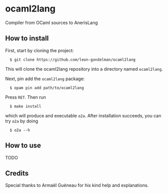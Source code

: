 # ocaml2lang
Compiler from OCaml sources to AnerisLang


How to install
--------------
First, start by cloning the project:
```
  $ git clone https://github.com/leon-gondelman/ocaml2lang
```
This will clone the ocaml2lang repository into a directory named `ocaml2lang`.

Next, pin add the `ocaml2lang` package:
```
  $ opam pin add path/to/ocaml2lang
```
Press `RET`. Then run 

```
  $ make install
```
which will produce and executable `o2a`. After installation succeeds, you can try `o2a` by doing
```
  $ o2a --h
```

How to use
--------------
TODO

Credits
--------------
Special thanks to Armaël Guéneau for his kind help and explanations.
